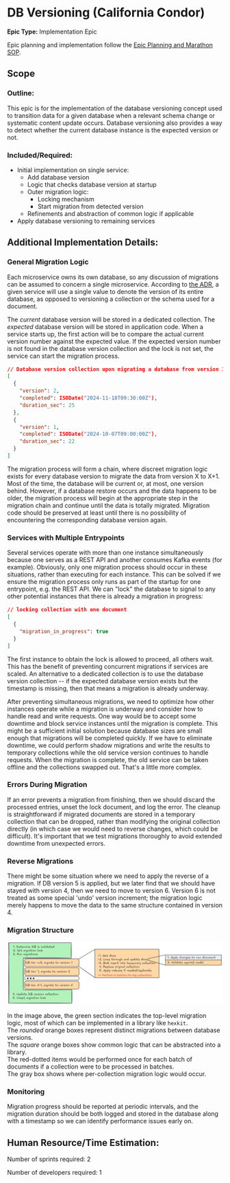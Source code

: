 # DB Versioning (California Condor)
**Epic Type:** Implementation Epic

Epic planning and implementation follow the
[Epic Planning and Marathon SOP](https://docs.ghga-dev.de/main/sops/sop001_epic_planning.html).

## Scope
### Outline:
This epic is for the implementation of the database versioning concept used to
transition data for a given database when a relevant schema change or systematic content
update occurs. Database versioning also provides a way to detect whether the current
database instance is the expected version or not. 


### Included/Required:
- Initial implementation on single service:
  - Add database version
  - Logic that checks database version at startup
  - Outer migration logic:
    - Locking mechanism
    - Start migration from detected version
  - Refinements and abstraction of common logic if applicable
- Apply database versioning to remaining services


## Additional Implementation Details:

### General Migration Logic

Each microservice owns its own database, so any discussion of migrations can be assumed
to concern a single microservice. According to
[the ADR](https://github.com/ghga-de/adrs/pull/28), a given service will use a
single value to denote the version of its entire database, as opposed to versioning a
collection or the schema used for a document.

The *current* database version will be stored in a dedicated collection. The *expected*
database version will be stored in application code. When a service starts up, the
first action will be to compare the actual current version number against the expected
value. If the expected version number is not found in the database version collection
and the lock is not set, the service can start the migration process.

```json
// Database version collection upon migrating a database from version 1 to version 2:
[
  {
    "version": 2,
    "completed": ISODate("2024-11-18T09:30:00Z"),
    "duration_sec": 25
  },
  {
    "version": 1,
    "completed": ISODate("2024-10-07T09:00:00Z"),
    "duration_sec": 22
  }
]
```

The migration process will form a chain, where discreet migration logic exists for
every database version to migrate the data from version X to X+1. Most of the time, the
database will be current or, at most, one version behind. However, if a database restore
occurs and the data happens to be older, the migration process will begin at the
appropriate step in the migration chain and continue until the data is totally migrated.
Migration code should be preserved at least until there is no possibility of 
encountering the corresponding database version again.


### Services with Multiple Entrypoints

Several services operate with more than one instance simultaneously because one serves
as a REST API and another consumes Kafka events (for example). Obviously, only one
migration process should occur in these situations, rather than executing for each
instance. This can be solved if we ensure the migration process only runs as part of
the startup for one entrypoint, e.g. the REST API. We can "lock" the database to signal
to any other potential instances that there is already a migration in progress:

```json
// locking collection with one document
[
  {
    "migration_in_progress": true
  }
]
```

The first instance to obtain the lock is allowed to proceed, all others wait. This has
the benefit of preventing concurrent migrations if services are scaled. An alternative
to a dedicated collection is to use the database version collection -- if the
expected database version exists but the timestamp is missing, then that means a
migration is already underway.

After preventing simultaneous migrations, we need to optimize how other instances
operate while a migration is underway and consider how to handle read and 
write requests. One way would be to accept some downtime and
block service instances until the migration is complete. This might be a
sufficient initial solution because database sizes are small enough that migrations will
be completed quickly. If we have to eliminate downtime, we could perform shadow
migrations and write the results to temporary collections while the old service
version continues to handle requests. When the migration is complete, the old service
can be taken offline and the collections swapped out. That's a little more complex.

### Errors During Migration

If an error prevents a migration from finishing, then we should discard the processed
entries, unset the lock document, and log the error. The cleanup is straightforward if
migrated documents are stored in a temporary collection that can be dropped, rather than
modifying the original collection directly (in which case we would need to reverse
changes, which could be difficult). It's important that we test migrations thoroughly
to avoid extended downtime from unexpected errors.


### Reverse Migrations

There might be some situation where we need to apply the reverse of a migration.
If DB version 5 is applied, but we later find that we should have stayed with version 4,
then we need to move to version 6. Version 6 is not treated as some special 'undo'
version increment; the migration logic merely happens to move the data to the same
structure contained in version 4.

### Migration Structure

![Migration structure](./images/db%20migrations%20white%20bg.png)

In the image above, the green section indicates the top-level migration logic, most of
which can be implemented in a library like `hexkit`.  
The *rounded* orange boxes represent distinct migrations between database versions.  
The *square* orange boxes show common logic that can be abstracted into a library.  
The red-dotted items would be performed once for each batch of documents if a collection
were to be processed in batches.  
The gray box shows where per-collection migration logic would occur.


### Monitoring

Migration progress should be reported at periodic intervals, and the migration duration
should be both logged and stored in the database along with a timestamp so we can
identify performance issues early on.


## Human Resource/Time Estimation:

Number of sprints required: 2

Number of developers required: 1
